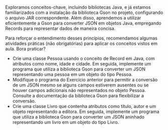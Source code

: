 Exploramos conceitos-chave, incluindo bibliotecas Java, e já estamos familiarizados com a instalação da biblioteca Gson no projeto, configurando o arquivo JAR correspondente. Além disso, aprendemos a utilizar eficientemente a Gson para converter JSON em objetos Java, empregando Records para representar dados de maneira concisa.

Para reforçar o entendimento desses princípios, recomendamos algumas atividades práticas (não obrigatórias) para aplicar os conceitos vistos em aula. Bora praticar?

- Crie uma classe Pessoa usando o conceito de Record em Java, com atributos como nome, idade e cidade. Em seguida, implemente um programa que utiliza a biblioteca Gson para converter um JSON representando uma pessoa em um objeto do tipo Pessoa.
- Modifique o programa do Exercício anterior para permitir a conversão de um JSON mesmo se alguns campos estiverem ausentes ou se houver campos adicionais não representados no objeto Pessoa. Consulte a documentação da biblioteca Gson para flexibilizar a conversão.
- Crie uma classe Livro que contenha atributos como título, autor e um objeto representando a editora. Em seguida, implemente um programa que utiliza a biblioteca Gson para converter um JSON aninhado representando um livro em um objeto do tipo Livro.